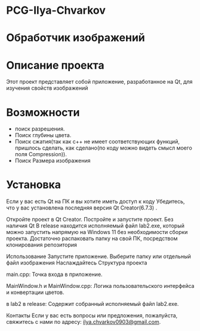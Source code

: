 # PCG-Ilya-Chvarkov
# Обработчик изображений
# Описание проекта
Этот проект представляет собой приложение, разработанное на Qt, для изучения свойств изображений

# Возможности
  - поиск разрешения.
  - Поиск глубины цвета.
  - Поиск сжатия(так как с++ не имеет соответствующих функций, пришлось сделать, как сделано(по коду можно видеть смысл моего поля Compression)).
  - Поиск Размера изображения
# Установка
   Если у вас есть Qt на ПК и вы хотите иметь доступ к коду Убедитесь, что у вас установлена последняя версия Qt Creator(6.7.3) . 


   Откройте проект в Qt Creator. Постройте и запустите проект. Без наличия Qt В  release находится исполняемый файл lab2.exe, который можно запустить напрямую на Windows 11 без необходимости сборки проекта. Достаточно распаковать папку на свой ПК, посредством клонирования репозитория

Использование
Запустите приложение.
Выберите папку или отдельный файл изображения
Наслаждайтесь
Структура проекта

main.cpp: Точка входа в приложение.

MainWindow.h и MainWindow.cpp: Логика пользовательского интерфейса и конвертации цветов.

в lab2 в release: Содержит собранный исполняемый файл lab2.exe.

Контакты
Если у вас есть вопросы или предложения, пожалуйста, свяжитесь с нами по адресу: ilya.chvarkov0903@gmail.com.